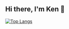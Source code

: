 ## Hi there, I'm Ken 👋

[![Top Langs](https://github-readme-stats.vercel.app/api/top-langs/?username=kokiebisu&layout=compact)](https://github.com/anuraghazra/github-readme-stats)
